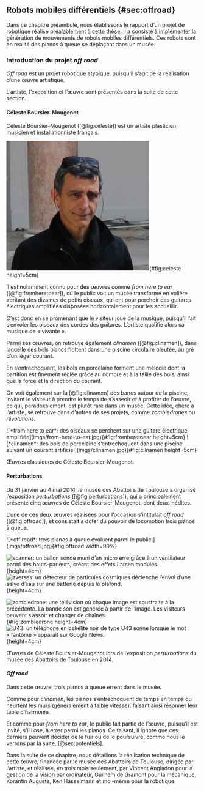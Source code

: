 ## Robots mobiles différentiels {#sec:offroad}

Dans ce chapitre préambule, nous établissons le rapport d’un projet de robotique réalisé préalablement à cette thèse.
Il a consisté à implémenter la génération de mouvements de robots mobiles différentiels. Ces robots sont en réalité des
pianos à queue se déplaçant dans un musée.

### Introduction du projet *off road*

*Off road* est un projet robotique atypique, puisqu’il s’agit de la réalisation d’une œuvre artistique.

L’artiste, l’exposition et l’œuvre sont présentés dans la suite de cette section.

#### Céleste Boursier-Mougenot

Céleste Boursier-Mougenot ([@fig:celeste]) est un artiste plasticien, musicien et installationniste français.

![Céleste Boursier-Mougenot à la biennale de Venise en 2015](imgs/celeste.jpg){#fig:celeste height=5cm}

Il est notamment connu pour des œuvres comme *from here to ear* ([@fig:fromheretoear]), où le public voit un musée
transformé en volière abritant des dizaines de petits oiseaux, qui ont pour perchoir des guitares électriques
amplifiées disposées horizontalement pour les accueillir.

C’est donc en se promenant que le visiteur joue de la musique, puisqu’il fait s’envoler les oiseaux des cordes des
guitares. L’artiste qualifie alors sa musique de « vivante ».

Parmi ses œuvres, on retrouve également *clinamen* ([@fig:clinamen]), dans laquelle des bols blancs flottent dans une
piscine circulaire bleutée, au gré d’un léger courant.

En s’entrechoquant, les bols en porcelaine forment une mélodie dont la partition est finement réglée grâce au nombre et
à la taille des bols, ainsi que la force et la direction du courant.

On voit également sur la [@fig:clinamen] des bancs autour de la piscine, invitant le visiteur à prendre le temps de
s’asseoir et à profiter de l’œuvre, ce qui, paradoxalement, est plutôt rare dans un musée. Cette idée, chère à
l’artiste, se retrouve dans d’autres de ses projets, comme *zombiedrones* ou *rêvolutions*.

<div id="fig:celeste-oeuvres">
![*from here to ear*: des oiseaux se perchent sur une guitare électrique
amplifiée](imgs/from-here-to-ear.jpg){#fig:fromheretoear height=5cm}
![*clinamen*: des bols de porcelaine s’entrechoquent dans une piscine suivant un courant
artificiel](imgs/clinamen.jpg){#fig:clinamen height=5cm}

Œuvres classiques de Céleste Boursier-Mougenot.
</div>

#### Perturbations

Du 31 janvier au 4 mai 2014, le musée des Abattoirs de Toulouse a organisé l’exposition *perturbations*
([@fig:perturbations]), qui a principalement présenté cinq œuvres de Céleste Boursier-Mougenot, dont deux inédites.

L’une de ces deux œuvres réalisées pour l’occasion s’intitulait *off road* ([@fig:offroad]), et consistait à doter du
pouvoir de locomotion trois pianos à queue.

<div id="fig:perturbations">
![*off road*: trois pianos à queue évoluent parmi le public.](imgs/offroad.jpg){#fig:offroad width=90%}

![*scanner*: un ballon sonde muni d’un micro erre grâce à un ventilateur parmi des hauts-parleurs, créant des effets
Larsen modulés.](imgs/scanner.jpg){height=4cm}
![*averses*: un détecteur de particules cosmiques déclenche l’envoi d’une salve d’eau sur une batterie depuis le
plafond.](imgs/averses.jpg){height=4cm}

![*zombiedrone*: une télévision où chaque image est soustraite à la précédente. La bande son est générée à partir de
l’image. Les visiteurs peuvent s’assoir et changer de chaînes.](imgs/zombiedrones.jpg){#fig:zombiedrone height=4cm}
![*U43*: un téléphone en bakélite noir de type U43 sonne lorsque le mot « fantôme » apparaît sur Google
News.](imgs/u43.jpg){height=4cm}

Œuvres de Céleste Boursier-Mougenot lors de l’exposition *perturbations* du musée des Abattoirs de Toulouse en 2014.
</div>

#### *Off road*

Dans cette œuvre, trois pianos à queue errent dans le musée.

Comme pour *clinamen*, les pianos s’entrechoquent de temps en temps ou heurtent les murs (généralement à faible
vitesse), faisant ainsi résonner leur table d’harmonie.

Et comme pour *from here to ear*, le public fait partie de l’œuvre, puisqu’il est invité, s’il l’ose, à errer parmi les
pianos. Ce faisant, il ignore que ces derniers peuvent décider de le fuir ou de le poursuivre, comme nous le verrons
par la suite, [@sec:potentiels].

Dans la suite de ce chapitre, nous détaillons la réalisation technique de cette œuvre, financée par le musée des
Abattoirs de Toulouse, dirigée par l’artiste, et réalisée, en trois mois seulement, par Vincent Angladon pour la
gestion de la vision par ordinateur, Guilhem de Gramont pour la mécanique, Korantin Auguste, Ken Hasselmann et moi-même
pour la robotique.
